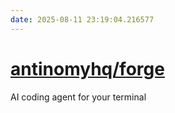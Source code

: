 ```yaml
---
date: 2025-08-11 23:19:04.216577
---
```


# [antinomyhq/forge](https://github.com/antinomyhq/forge)

AI coding agent for your terminal